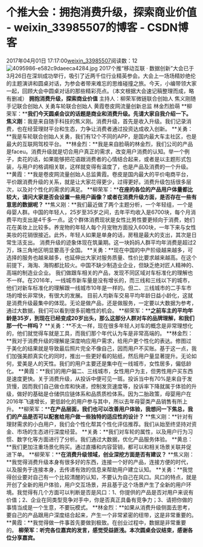# 个推大会：拥抱消费升级，探索商业价值 - weixin_33985507的博客 - CSDN博客
2017年04月01日 17:17:00[weixin_33985507](https://me.csdn.net/weixin_33985507)阅读数：12
![4095986-e582c9daeeca4284.jpg](https://upload-images.jianshu.io/upload_images/4095986-e582c9daeeca4284.jpg)
2017个推“移动互联 · 数据创新”大会已于3月26日在深圳成功举行，吸引了近两千位行业精英参会。大会上一场场精妙绝伦的主题演讲和圆桌对话，为参会者带来难忘的思维碰撞之旅。今天，小编带领大家一起，回顾大会中圆桌对话的那些精彩亮点。（本文根据大会速记稿整理而成，略有删减）
**拥抱消费升级，探索商业价值**
主持人：柳荣军微链联合创始人
焦义刚随手记联合创始人
关勇车轮联合创始人
黄霞卷皮网流量创新总监
林金烈脸萌
**柳荣军：****我们今天圆桌会议的话题是商业和消费升级。先请大家自我介绍一下。**
**焦义刚**：我是来自随手科技的焦义刚。消费升级，首先是收入升级。我们记录消费，也在经营理财平台和生态，力争让消费者通过投资达成收入创新。
**关勇：**我是车轮联合创始人关勇，我们有12个不同的APP，是国内最大车主社区，也是最大的互联网驾校平台。
**林金烈：**我是来自脸萌的林金烈，我们公司的产品是faceu。消费升级就是切合用户真正的需求，改变用户消费的认知。举一个例子，卖花的话，如果能够把花语跟消费者的心情结合起来，或者是以主题形式包装，与用户的格调相关联，这样就变得有温度了，也是产品及消费的一个升级。
**黄霞：**我是卷皮网流量创始人总监黄霞。卷皮是国内最大的平价电商平台，平价跟消费升级的关系，就是让大家花得更少，过得更好。消费升级包括很多层次，以及对个性化的需求的满足。
**柳荣军：****在座的各位的产品用户体量都比较大，请问大家是否会设置一些用户画像？或者在消费升级方面，是否存在一些有意思的数据呢？**
**焦义刚：**我们最近做了两个主题分析，一个年轻组，一个是母婴人群。中国的年轻人，25岁至35岁之间，去年平均收入是6700块，每个月消费平均支出是4千多一点。这个群体消费现状是女性比男性要更倾向于消费，她们花在美妆上比较多。养宠物的年轻人每个月宠物方面投入600块，一年下来与女性美妆的花销很接近。此外，年轻人如果是单身的话，房租是最大的支出，其次是日常生活支出。
消费升级的迹象体现在筑巢期。这一块妈妈人群平均年消费是超过2万，珠三角地区明显要高于全国。
**关勇：**现在中国的中产阶级越来越多，可选择的服务也越来越多，也延伸出大家对服务质量、性价比要求越来越高。在这个前提下，海淘、海购都比较火。中国不缺少制造业企业，但缺乏绝对匠人精神的、高端的制造业企业。
我们做跟车相关的产品，发现不同区域对车标准化的理解也不一样。在2016年，一线城市新车量是没有增长的，而三线和三线以下的城市，他们对新车标准化的理解跟一线城市10年是一样的。但二、三线城市的二手车市场的增长非常快，有很大的发展。
目前人均新车交易平均年龄日益小龄化，这就是消费升级最集中的体现。无论是做产品，还是做服务，一定要以大数据为参考，通过大数据，我们可以看到很多前瞻性的机会。
**柳荣军：****之前车主的平均年龄是35岁，到现在已经变成20岁出头，那么这部分人群对车的品牌理解，和我们那一代一样吗？**
**关勇：**不太一样，现在很多年轻人对车的概念是非常理想化的，他们就觉得车就是工具，而我们那个年代认为车是非常高端的。
**林金烈：**我对于消费升级的理解是深度响应用户需求，给用户更个性化的表达。修图过于美化的结果就是导致最后照片完全不像自己，因而用户不买账。基于这一点，我们加强美颜真实化的同时，推出一些更好看的贴纸，然后用户量显著提升。无论如何，爱美是人的天性。我们的用户主要还是集中在一线城市，女性居多，偏低龄化。
**黄霞：**我们的用户偏二、三线城市，女性用户为主，但男性用户买东西是速度更快。关于消费升级，从投诉中便可见一斑。投诉当中有70%是来自于发货慢，因而我们自己做仓库和快递，控制发货速度等，投诉率下降就属于体验的升级，做好的基础是仓储供应链体系和品质质检体系。因为二胎政策，母婴用户在2016年飞速增长，更低龄化的用户参与其中，所以去年母婴类产品销售有所上升。
**柳荣军：****在产品层面，我们也可以改善用户体验，我想问一下焦总，我们的产品是否可以配套给用户做一些独特的适应性的设计？**
**焦义刚：**针对有理财需求的小白用户，我们会个性化帮其个性化评估推荐。我们从始至终坚持对资金、市场的生态进行深度经营。
**关勇：**我们对车轮的属性，以及用户行为习惯、数字化等方面进行了分析。我们通过大数据，优化产品服务体验。
**黄总：**我们更加注重场景化购买。通过直播和内容营销，都可以和相关场景关联并促进下单。
**柳荣军：****在消费升级领域，创业深挖方面是否有建议？**
**焦义刚：**我觉得消费升级本身有很多好的东西，连接一个好的产品，连接方便的时代，以及服务于连接本身，去传递有效的信息来帮助用户建立认知。
**关勇：**我觉得创业要对自己有一个比较清醒的认知，不要认为自己在风口。风口的特点，就是开创了全新的用户体验，用户交互场景，并且基于这个场景产生了全新的用户环境。我觉得有几个方面可以判断是否是风口：1、你提供的产品是否对用户来说有价值；2、企业在同类型竞争对手中，你是否真正具备有竞争力；3、请把你做的事情当成是一个生意，不要玩模式。
**林金烈：**如果从消费升级侧面去思考，要自己的产品跟用户深度结合起来，产生一个非常紧密的纽带，这是非常重要的。
**黄霞：**我觉得做一件事首先要做到极致。在创业过程中，数据是非常重要的。
******柳荣军**：听完各位嘉宾的发言，感觉受益匪浅。本次圆桌会议结束，感谢各位分享嘉宾。****
